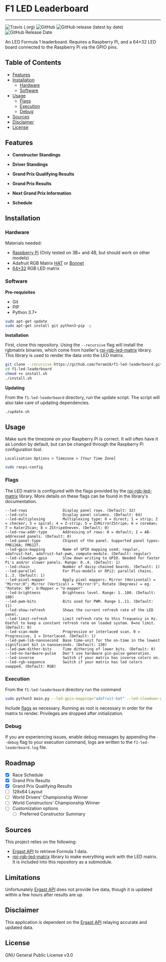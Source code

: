 # F1 LED Leaderboard
***

![Travis (.org)](https://img.shields.io/travis/feram18/f1-led-leaderboard?style=for-the-badge)
![GitHub](https://img.shields.io/github/license/feram18/f1-led-leaderboard?style=for-the-badge)
![GitHub release (latest by date)](https://img.shields.io/github/v/release/feram18/f1-led-leaderboard?style=for-the-badge)
![GitHub Release Date](https://img.shields.io/github/release-date/feram18/f1-led-leaderboard?style=for-the-badge)

[//]: # (![Libraries.io dependency status for GitHub repo]&#40;https://img.shields.io/librariesio/github/feram18/f1-led-leaderboard?style=for-the-badge&#41;)
[//]: # (![GitHub commits since latest release &#40;by date&#41; for a branch]&#40;https://img.shields.io/github/commits-since/feram18/f1-led-leaderboard/latest/dev?style=for-the-badge&#41;)

An LED Formula 1 leaderboard. Requires a Raspberry Pi, and a 64×32 LED board connected to the Raspberry Pi via the 
GPIO pins.

## Table of Contents
* [Features](#features)
* [Installation](#installation)
  * [Hardware](#hardware)
  * [Software](#software)
* [Usage](#usage)
  * [Flags](#flags)
  * [Execution](#execution)
  * [Debug](#debug)
* [Sources](#sources)
* [Disclaimer](#disclaimer)
* [License](#license)

## Features
- **Constructor Standings**

[//]: # (<p align="center">)

[//]: # (<img src="assets/img/demo/constructor_standings.gif" /><br>)

[//]: # (</p>)
- **Driver Standings**

[//]: # (<p align="center">)

[//]: # (<img src="assets/img/demo/driver_standings.gif" /><br>)

[//]: # (</p>)

- **Grand Prix Qualifying Results**

[//]: # (<p align="center">)

[//]: # (<img src="assets/img/demo/qualifying_results.gif" /><br>)

[//]: # (</p>)

- **Grand Prix Results**

[//]: # (<p align="center">)

[//]: # (<img src="assets/img/demo/last_gp.gif" /><br>)

[//]: # (</p>)

- **Next Grand Prix Information**

[//]: # (<p align="center">)

[//]: # (<img src="assets/img/demo/next_gp.gif" /><br>)

[//]: # (</p>)

- **Schedule**

[//]: # (<p align="center">)

[//]: # (<img src="assets/img/demo/schedule.gif" /><br>)

[//]: # (</p>)

## Installation
### Hardware
Materials needed:
- [Raspberry Pi] (Only tested on 3B+ and 4B, but should work on other models)
- Adafruit RGB Matrix [HAT] or [Bonnet]
- [64×32] RGB LED matrix

### Software
**Pre-requisites**

- Git
- PIP
- Python 3.7+

```sh
sudo apt-get update
sudo apt-get install git python3-pip -y
```

**Installation**

First, clone this repository. Using the `--recursive` flag will install the rgbmatrix binaries, which come from
hzeller's [rpi-rgb-led-matrix] library. This library is used to render the data onto the LED matrix.

```sh
git clone --recursive https://github.com/feram18/f1-led-leaderboard.git
cd f1-led-leaderboard
chmod +x install.sh
./install.sh
```

**Updating**

From the `f1-led-leaderboard` directory, run the update script. The script will also take care of updating dependencies.

```sh
./update.sh
```

## Usage
Make sure the timezone on your Raspberry Pi is correct. It will often have it as London by default, but can be changed 
through the Raspberry Pi configuration tool.

`Localisation Options > Timezone > [Your Time Zone]`

```sh
sudo raspi-config
```

### Flags
The LED matrix is configured with the flags provided by the [rpi-rgb-led-matrix] library. 
More details on these flags can be found in the library's documentation.

```
--led-rows                Display panel rows. (Default: 32)
--led-cols                Display panel columns. (Default: 64)
--led-multiplexing        Multiplexing type: 0 = direct; 1 = strip; 2 = checker; 3 = spiral; 4 = Z-strip; 5 = ZnMirrorZStripe; 6 = coreman; 7 = Kaler2Scan; 8 = ZStripeUneven. (Default: 0)
--led-row-addr-type       Addressing of rows: 0 = default; 1 = AB-addressed panels. (Default: 0)
--led-panel-type          Chipset of the panel. Supported panel types: FM6126A; FM6127.
--led-gpio-mapping        Name of GPIO mapping used: regular, adafruit-hat, adafruit-hat-pwm, compute-module. (Default: regular)
--led-slowdown-gpio       Slow down writing to GPIO. Needed for faster Pi's and/or slower panels. Range: 0..4. (Default: 1)
--led-chain               Number of daisy-chained boards. (Default: 1)
--led-parallel            For Plus-models or RPi2: parallel chains. 1..3. (Default: 1)
--led-pixel-mapper        Apply pixel mappers: Mirror (Horizontal) = "Mirror:H"; Mirror (Vertical) = "Mirror:V"; Rotate (Degrees) = eg. "Rotate: 90"; U-Mapper = "U-mapper"
--led-brightness          Brightness level. Range: 1..100. (Default: 100)
--led-pwm-bits            Bits used for PWM. Range 1..11. (Default: 11)
--led-show-refresh        Shows the current refresh rate of the LED panel.
--led-limit-refresh       Limit refresh rate to this frequency in Hz. Useful to keep a constant refresh rate on loaded system. 0=no limit. (Default: 0)
--led-scan-mode           Progressive or interlaced scan. 0 = Progressive, 1 = Interlaced. (Default: 1)
--led-pwm-lsb-nanosecond  Base time-unit for the on-time in the lowest significant bit in nanoseconds. (Default: 130)
--led-pwm-dither-bits     Time dithering of lower bits. (Default: 0)
--led-no-hardware-pulse   Don't use hardware pin-pulse generation.
--led-inverse             Switch if your matrix has inverse colors on.
--led-rgb-sequence        Switch if your matrix has led colors swapped. (Default: RGB)
```

### Execution
From the `f1-led-leaderboard` directory run the command

```sh
sudo python3 main.py --led-gpio-mapping="adafruit-hat" --led-slowdown-gpio=2
```
Include [flags](#Flags) as necessary. Running as root is necessary in order for the matrix to render. Privileges are 
dropped after initialization.

### Debug
If you are experiencing issues, enable debug messages by appending the `--debug` flag to your execution command, 
logs are written to the `f1-led-leaderboard.log` file.

## Roadmap
- [X] Race Schedule
- [X] Grand Prix Results
- [X] Grand Prix Qualifying Results
- [ ] 128x64 Layout
- [ ] World Drivers' Championship Winner
- [ ] World Constructors' Championship Winner
- [ ] Customization options
  - [ ] Preferred Constructor Summary

## Sources
This project relies on the following:
- [Ergast API] to retrieve Formula 1 data.
- [rpi-rgb-led-matrix] library to make everything work with the LED matrix. It is included into this repository as a 
  submodule.

## Limitations
Unfortunately [Ergast API] does not provide live data, though it is updated within a few hours after results are up.

## Disclaimer
This application is dependent on the [Ergast API] relaying accurate and updated data.

## License
GNU General Public License v3.0

[Raspberry Pi]: <https://www.raspberrypi.org/products/>
[64×32]: <https://www.adafruit.com/product/2279>
[HAT]: <https://www.adafruit.com/product/2345>
[Bonnet]: <https://www.adafruit.com/product/3211>
[Ergast API]: <http://ergast.com/mrd/>
[rpi-rgb-led-matrix]: <https://github.com/hzeller/rpi-rgb-led-matrix>